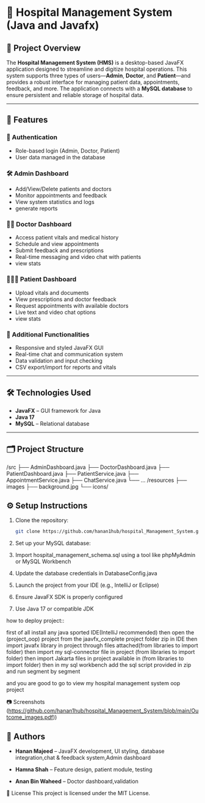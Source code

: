 

# 🏥 Hospital Management System (Java and Javafx)

## 📌 Project Overview

The **Hospital Management System (HMS)** is a desktop-based JavaFX application designed to streamline and digitize hospital operations. This system supports three types of users—**Admin**, **Doctor**, and **Patient**—and provides a robust interface for managing patient data, appointments, feedback, and more. The application connects with a **MySQL database** to ensure persistent and reliable storage of hospital data.

---

## 🚀 Features

### 🔐 Authentication
- Role-based login (Admin, Doctor, Patient)
- User data managed in the database

### 🛠 Admin Dashboard
- Add/View/Delete patients and doctors
- Monitor appointments and feedback
- View system statistics and logs
- generate reports

### 👨‍⚕️ Doctor Dashboard
- Access patient vitals and medical history
- Schedule and view appointments
- Submit feedback and prescriptions
- Real-time messaging and video chat with patients
- view stats

### 🧑‍🤝‍🧑 Patient Dashboard
- Upload vitals and documents
- View prescriptions and doctor feedback
- Request appointments with available doctors
- Live text and video chat options
- view stats

### 🧩 Additional Functionalities
- Responsive and styled JavaFX GUI
- Real-time chat and communication system
- Data validation and input checking
- CSV export/import for reports and vitals

---

## 🛠️ Technologies Used

- **JavaFX** – GUI framework for Java
- **Java 17**
- **MySQL** – Relational database

---

## 🗂️ Project Structure

/src
├── AdminDashboard.java
├── DoctorDashboard.java
├── PatientDashboard.java
├── PatientService.java
├── AppointmentService.java
├── ChatService.java
└── ...
/resources
├── images
├── background.jpg
└── icons/

## ⚙️ Setup Instructions

1. Clone the repository:
   ```bash
   git clone https://github.com/hanan1hub/hospital_Management_System.git

2. Set up your MySQL database:

3. Import hospital_management_schema.sql using a tool like phpMyAdmin or MySQL Workbench

4. Update the database credentials in DatabaseConfig.java

5. Launch the project from your IDE (e.g., IntelliJ or Eclipse)

6. Ensure JavaFX SDK is properly configured

7. Use Java 17 or compatible JDK

how to deploy project::

first of all install any java sported IDE(IntelliJ recommended) 
then
open the (project_oop) project from the jaavfx_complete project folder zip in IDE
then
import javafx library in project through files attached(from libraries to import folder)
then
 import my sql-connector file in project (from libraries to import folder)
then
 import Jakarta files in project available in (from libraries to import folder)
then 
in my sql workbench add the sql script provided in zip and run segment by segment

and you are good to go to view my hospital management system oop project


📷 Screenshots
(https://github.com/hanan1hub/hospital_Management_System/blob/main/Outcome_images.pdf))

## 👥 Authors

- **Hanan Majeed**  – JavaFX development, UI styling, database integration,chat & feedback system,Admin dashboard

- **Hamna Shah** – Feature design, patient module, testing

- **Anan Bin Waheed** – Doctor dashboard,validation

📄 License
This project is licensed under the MIT License.


